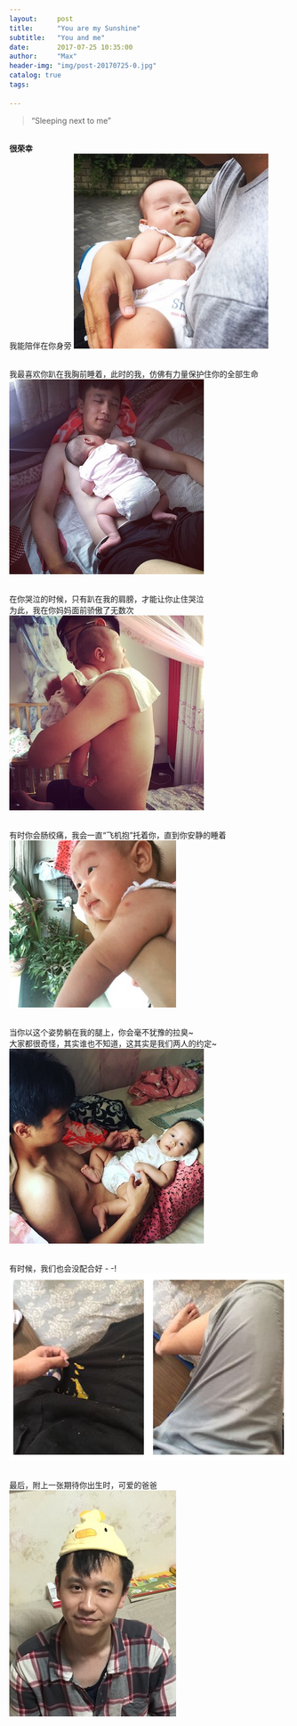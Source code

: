 ```yaml
---
layout:     post
title:      "You are my Sunshine"
subtitle:   "You and me"
date:       2017-07-25 10:35:00
author:     "Max"
header-img: "img/post-20170725-0.jpg"
catalog: true
tags:

---
```


> “Sleeping next to me”


<br><b>很荣幸</b>
<br>我能陪伴在你身旁
![img](/img/post-20170725-1.jpg)

<br>我最喜欢你趴在我胸前睡着，此时的我，仿佛有力量保护住你的全部生命
![img](/img/post-20170725-2.JPG)

<br>在你哭泣的时候，只有趴在我的肩膀，才能让你止住哭泣
<br>为此，我在你妈妈面前骄傲了无数次
![img](/img/post-20170725-4.JPG)

<br>有时你会肠绞痛，我会一直“飞机抱”托着你，直到你安静的睡着
![img](/img/post-20170725-3.JPG)





<br>当你以这个姿势躺在我的腿上，你会毫不犹豫的拉臭~
<br>大家都很奇怪，其实谁也不知道，这其实是我们两人的约定~
![img](/img/post-20170725-5.JPG)

<br>有时候，我们也会没配合好 - -!
![img](/img/post-20170725-6.jpg)




<br>最后，附上一张期待你出生时，可爱的爸爸
![img](/img/post-20170725-8.JPG)




